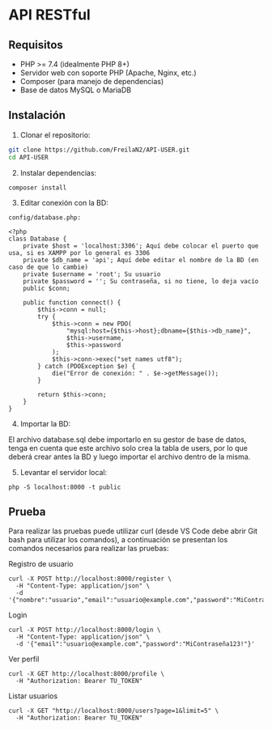 # API RESTful

## Requisitos

- PHP >= 7.4 (idealmente PHP 8+)
- Servidor web con soporte PHP (Apache, Nginx, etc.)
- Composer (para manejo de dependencias)
- Base de datos MySQL o MariaDB

## Instalación

1. Clonar el repositorio:

```bash
git clone https://github.com/FreilaN2/API-USER.git
cd API-USER
```

2. Instalar dependencias:

```
composer install
```

3. Editar conexión con la BD:

```
config/database.php:

<?php
class Database {
    private $host = 'localhost:3306'; Aquí debe colocar el puerto que usa, si es XAMPP por lo general es 3306
    private $db_name = 'api'; Aquí debe editar el nombre de la BD (en caso de que lo cambie)
    private $username = 'root'; Su usuario
    private $password = ''; Su contraseña, si no tiene, lo deja vacío
    public $conn;

    public function connect() {
        $this->conn = null;
        try {
            $this->conn = new PDO(
                "mysql:host={$this->host};dbname={$this->db_name}",
                $this->username,
                $this->password
            );
            $this->conn->exec("set names utf8");
        } catch (PDOException $e) {
            die("Error de conexión: " . $e->getMessage());
        }

        return $this->conn;
    }
}
```

4. Importar la BD:

El archivo database.sql debe importarlo en su gestor de base de datos, tenga en cuenta que este archivo solo crea la tabla de users, por lo que deberá crear antes la BD y luego importar el archivo dentro de la misma.

5. Levantar el servidor local:

```
php -S localhost:8000 -t public
```

## Prueba

Para realizar las pruebas puede utilizar curl (desde VS Code debe abrir Git bash para utilizar los comandos), a continuación se presentan los comandos necesarios para realizar las pruebas:

Registro de usuario
```
curl -X POST http://localhost:8000/register \
  -H "Content-Type: application/json" \
  -d '{"nombre":"usuario","email":"usuario@example.com","password":"MiContraseña123!"}'
```

Login
```
curl -X POST http://localhost:8000/login \
  -H "Content-Type: application/json" \
  -d '{"email":"usuario@example.com","password":"MiContraseña123!"}'
```

Ver perfil
```
curl -X GET http://localhost:8000/profile \
  -H "Authorization: Bearer TU_TOKEN"
```

Listar usuarios
```
curl -X GET "http://localhost:8000/users?page=1&limit=5" \
  -H "Authorization: Bearer TU_TOKEN"
```
